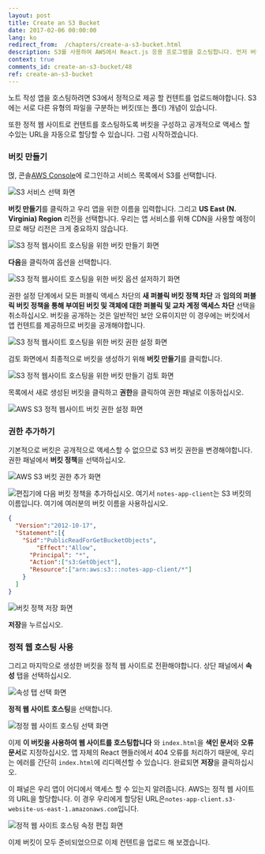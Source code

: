 ```yaml
---
layout: post
title: Create an S3 Bucket
date: 2017-02-06 00:00:00
lang: ko
redirect_from:  /chapters/create-a-s3-bucket.html
description: S3를 사용하여 AWS에서 React.js 응용 프로그램을 호스팅합니다. 먼저 버킷 정책을 사용하여 S3 버킷을 구성하고 AWS 콘솔을 통해 정적 웹 호스팅을 활성화해야 응용 프로그램을 업로드할 수 있습니다.
context: true
comments_id: create-an-s3-bucket/48
ref: create-an-s3-bucket
---
```


노트 작성 앱을 호스팅하려면 S3에서 정적으로 제공 할 컨텐트를 업로드해야합니다. S3에는 서로 다른 유형의 파일을 구분하는 버킷(또는 폴더) 개념이 있습니다.

또한 정적 웹 사이트로 컨텐트를 호스팅하도록 버킷을 구성하고 공개적으로 액세스 할 수있는 URL을 자동으로 할당할 수 있습니다. 그럼 시작하겠습니다.

### 버킷 만들기 

먽, 콘솔[AWS Console](https://console.aws.amazon.com)에 로그인하고 서비스 목록에서 S3를 선택합니다.

![S3 서비스 선택 화면](/assets/select-s3-service.png)

**버킷 만들기**를 클릭하고 우리 앱을 위한 이름을 입력합니다. 그리고 **US East (N. Virginia) Region** 리전을 선택합니다. 우리는 앱 서비스를 위해 CDN을 사용할 예정이므로 해당 리전은 크게 중요하지 않습니다.

![S3 정적 웹사이트 호스팅을 위한 버킷 만들기 화면](/assets/create-s3-bucket-1-name.png)

**다음**을 클릭하여 옵션을 선택합니다.

![S3 정적 웹사이트 호스팅을 위한 버킷 옵션 설저하기 화면](/assets/create-s3-bucket-2-configure-options.png)

권한 설정 단계에서 모든 퍼블릭 액세스 차단의 **새 퍼블릭 버킷 정책 차단** 과 **임의의 퍼블릭 버킷 정책을 통해 부여된 버킷 및 객체에 대한 퍼블릭 및 교차 계정 액세스 차단** 선택을 취소하십시오. 버킷을 공개하는 것은 일반적인 보안 오류이지만 이 경우에는 버킷에서 앱 컨텐트를 제공하므로 버킷을 공개해야합니다.

![S3 정적 웹사이트 호스팅을 위한 버킷 권한 설정 화면](/assets/create-s3-bucket-3-permissions.png)

검토 화면에서 최종적으로 버킷을 생성하기 위해 **버킷 만들기**를 클릭합니다.

![S3 정적 웹사이트 호스팅을 위한 버킷 만들기 검토 화면](/assets/create-s3-bucket-4-review.png)

목록에서 새로 생성된 버킷을 클릭하고 **권한**을 클릭하여 권한 패널로 이동하십시오.

![AWS S3 정적 웹사이트 버킷 권한 설정 화면](/assets/select-bucket-permissions.png)

### 권한 추가하기

기본적으로 버킷은 공개적으로 액세스할 수 없으므로 S3 버킷 권한을 변경해야합니다. 권한 패널에서 **버킷 정책**을 선택하십시오.

![AWS S3 버킷 권한 추가 화면](/assets/add-bucket-policy.png)

<img class="code-marker" src="/assets/s.png" />편집기에 다음 버킷 정책을 추가하십시오. 여기서 `notes-app-client`는 S3 버킷의 이름입니다. 여기에 여러분의 버킷 이름을 사용하십시오. 

``` json
{
  "Version":"2012-10-17",
  "Statement":[{
	"Sid":"PublicReadForGetBucketObjects",
        "Effect":"Allow",
	  "Principal": "*",
      "Action":["s3:GetObject"],
      "Resource":["arn:aws:s3:::notes-app-client/*"]
    }
  ]
}
```

![버킷 정책 저장 화면](/assets/save-bucket-policy.png)

**저장**을 누르십시오.

### 정적 웹 호스팅 사용

그리고 마지막으로 생성한 버킷을 정적 웹 사이트로 전환해야합니다. 상단 패널에서 **속성** 탭을 선택하십시오.

![속성 탭 선택 화면](/assets/select-bucket-properties.png)

**정적 웹 사이트 호스팅**을 선택합니다.

![정정 웹 사이트 호스팅 선택 화면](/assets/select-static-website-hosting.png)

이제 **이 버킷을 사용하여 웹 사이트를 호스팅합니다** 와 `index.html`을 **색인 문서**와 **오류 문서**로 지정하십시오. 앱 자체의 React 핸들러에서 404 오류를 처리하기 때문에, 우리는 에러를 간단히 `index.html`에 리디렉션할 수 있습니다. 완료되면 **저장**을 클릭하십시오.

이 패널은 우리 앱이 어디에서 액세스 할 수 있는지 알려줍니다. AWS는 정적 웹 사이트의 URL을 할당합니다. 이 경우 우리에게 할당된 URL은`notes-app-client.s3-website-us-east-1.amazonaws.com`입니다.

![정적 웹 사이트 호스팅 속정 편집 화면](/assets/edit-static-web-hosting-properties.png)

이제 버킷이 모두 준비되었으므로 이제 컨텐트을 업로드 해 보겠습니다.
